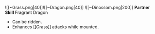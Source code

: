 
![[~Grass.png|40]]![[~Dragon.png|40]]
![[~Dinossom.png|200]]
**Partner Skill**
Fragrant Dragon
- Can be ridden.
- Enhances [[Grass]] attacks while mounted.